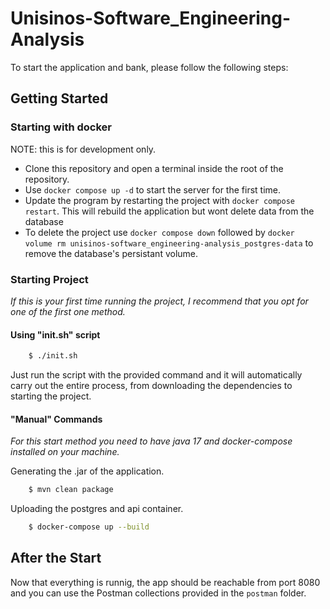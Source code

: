
# Unisinos-Software_Engineering-Analysis

To start the application and bank, please follow the following steps:

## Getting Started

### Starting with docker

NOTE: this is for development only.

- Clone this repository and open a terminal inside the root of the repository.
- Use `docker compose up -d` to start the server for the first time.
- Update the program by restarting the project with `docker compose restart`. This will rebuild the application but wont delete data from the database
- To delete the project use `docker compose down` followed by `docker volume rm unisinos-software_engineering-analysis_postgres-data` to remove the database's persistant volume.

### Starting Project

*If this is your first time running the project, I recommend that you opt for one of the first one method.*

#### Using "init.sh" script

```sh
    $ ./init.sh
```
Just run the script with the provided command and it will automatically carry out the entire process, from downloading the dependencies to starting the project.

#### "Manual" Commands

*For this start method you need to have java 17 and docker-compose installed on your machine.*

Generating the .jar of the application.

```sh
    $ mvn clean package
```
Uploading the postgres and api container.
```sh
    $ docker-compose up --build
```

## After the Start

Now that everything is runnig, the app should be reachable from port 8080 and you can use the Postman collections provided in the `postman` folder.



